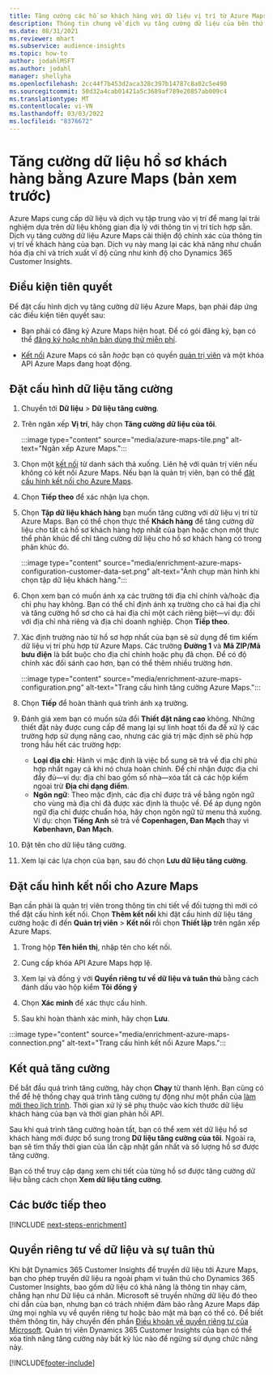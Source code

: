 ```yaml
---
title: Tăng cường các hồ sơ khách hàng với dữ liệu vị trí từ Azure Maps
description: Thông tin chung về dịch vụ tăng cường dữ liệu của bên thứ nhất Azure Maps.
ms.date: 08/31/2021
ms.reviewer: mhart
ms.subservice: audience-insights
ms.topic: how-to
author: jodahlMSFT
ms.author: jodahl
manager: shellyha
ms.openlocfilehash: 2cc44f7b453d2aca328c397b14787c8a02c5e490
ms.sourcegitcommit: 50d32a4cab01421a5c3689af789e20857ab009c4
ms.translationtype: MT
ms.contentlocale: vi-VN
ms.lasthandoff: 03/03/2022
ms.locfileid: "8376672"
---
```

# <a name="enrichment-of-customer-profiles-with-azure-maps-preview"></a>Tăng cường dữ liệu hồ sơ khách hàng bằng Azure Maps (bản xem trước)

Azure Maps cung cấp dữ liệu và dịch vụ tập trung vào vị trí để mang lại trải nghiệm dựa trên dữ liệu không gian địa lý với thông tin vị trí tích hợp sẵn. Dịch vụ tăng cường dữ liệu Azure Maps cải thiện độ chính xác của thông tin vị trí về khách hàng của bạn. Dịch vụ này mang lại các khả năng như chuẩn hóa địa chỉ và trích xuất vĩ độ cũng như kinh độ cho Dynamics 365 Customer Insights.

## <a name="prerequisites"></a>Điều kiện tiên quyết

Để đặt cấu hình dịch vụ tăng cường dữ liệu Azure Maps, bạn phải đáp ứng các điều kiện tiên quyết sau:

- Bạn phải có đăng ký Azure Maps hiện hoạt. Để có gói đăng ký, bạn có thể [đăng ký hoặc nhận bản dùng thử miễn phí](https://azure.microsoft.com/services/azure-maps/).

- [Kết nối](connections.md) Azure Maps có sẵn *hoặc* bạn có quyền [quản trị viên](permissions.md#admin) và một khóa API Azure Maps đang hoạt động.

## <a name="configure-the-enrichment"></a>Đặt cấu hình dữ liệu tăng cường

1. Chuyển tới **Dữ liệu** > **Dữ liệu tăng cường**. 

1. Trên ngăn xếp **Vị trí**, hãy chọn **Tăng cường dữ liệu của tôi**.

   :::image type="content" source="media/azure-maps-tile.png" alt-text="Ngăn xếp Azure Maps.":::

1. Chọn một [kết nối](connections.md) từ danh sách thả xuống. Liên hệ với quản trị viên nếu không có kết nối Azure Maps. Nếu bạn là quản trị viên, bạn có thể [đặt cấu hình kết nối cho Azure Maps](#configure-the-connection-for-azure-maps). 

1. Chọn **Tiếp theo** để xác nhận lựa chọn.

1. Chọn **Tập dữ liệu khách hàng** bạn muốn tăng cường với dữ liệu vị trí từ Azure Maps. Bạn có thể chọn thực thể **Khách hàng** để tăng cường dữ liệu cho tất cả hồ sơ khách hàng hợp nhất của bạn hoặc chọn một thực thể phân khúc để chỉ tăng cường dữ liệu cho hồ sơ khách hàng có trong phân khúc đó.

    :::image type="content" source="media/enrichment-azure-maps-configuration-customer-data-set.png" alt-text="Ảnh chụp màn hình khi chọn tập dữ liệu khách hàng.":::

1. Chọn xem bạn có muốn ánh xạ các trường tới địa chỉ chính và/hoặc địa chỉ phụ hay không. Bạn có thể chỉ định ánh xạ trường cho cả hai địa chỉ và tăng cường hồ sơ cho cả hai địa chỉ một cách riêng biệt&mdash;ví dụ: đối với địa chỉ nhà riêng và địa chỉ doanh nghiệp. Chọn **Tiếp theo**.

1. Xác định trường nào từ hồ sơ hợp nhất của bạn sẽ sử dụng để tìm kiếm dữ liệu vị trí phù hợp từ Azure Maps. Các trường **Đường 1** và **Mã ZIP/Mã bưu điện** là bắt buộc cho địa chỉ chính hoặc phụ đã chọn. Để có độ chính xác đối sánh cao hơn, bạn có thể thêm nhiều trường hơn.

   :::image type="content" source="media/enrichment-azure-maps-configuration.png" alt-text="Trang cấu hình tăng cường Azure Maps.":::

1. Chọn **Tiếp** để hoàn thành quá trình ánh xạ trường.

1. Đánh giá xem bạn có muốn sửa đổi **Thiết đặt nâng cao** không. Những thiết đặt này được cung cấp để mang lại sự linh hoạt tối đa để xử lý các trường hợp sử dụng nâng cao, nhưng các giá trị mặc định sẽ phù hợp trong hầu hết các trường hợp:
   - **Loại địa chỉ**: Hành vi mặc định là việc bổ sung sẽ trả về địa chỉ phù hợp nhất ngay cả khi nó chưa hoàn chỉnh. Để chỉ nhận được địa chỉ đầy đủ&mdash;ví dụ: địa chỉ bao gồm số nhà&mdash;xóa tất cả các hộp kiểm ngoại trừ **Địa chỉ dạng điểm**. 
   - **Ngôn ngữ**: Theo mặc định, các địa chỉ được trả về bằng ngôn ngữ cho vùng mà địa chỉ đã được xác định là thuộc về. Để áp dụng ngôn ngữ địa chỉ được chuẩn hóa, hãy chọn ngôn ngữ từ menu thả xuống. Ví dụ: chọn **Tiếng Anh** sẽ trả về **Copenhagen, Đan Mạch** thay vì **København, Đan Mạch**.

1. Đặt tên cho dữ liệu tăng cường.

1. Xem lại các lựa chọn của bạn, sau đó chọn **Lưu dữ liệu tăng cường**.

## <a name="configure-the-connection-for-azure-maps"></a>Đặt cấu hình kết nối cho Azure Maps

Bạn cần phải là quản trị viên trong thông tin chi tiết về đối tượng thì mới có thể đặt cấu hình kết nối. Chọn **Thêm kết nối** khi đặt cấu hình dữ liệu tăng cường hoặc đi đến **Quản trị viên** > **Kết nối** rồi chọn **Thiết lập** trên ngăn xếp Azure Maps.

1. Trong hộp **Tên hiển thị**, nhập tên cho kết nối.

1. Cung cấp khóa API Azure Maps hợp lệ.

1. Xem lại và đồng ý với **Quyền riêng tư về dữ liệu và tuân thủ** bằng cách đánh dấu vào hộp kiểm **Tôi đồng ý**

1. Chọn **Xác minh** để xác thực cấu hình.

1. Sau khi hoàn thành xác minh, hãy chọn **Lưu**.

:::image type="content" source="media/enrichment-azure-maps-connection.png" alt-text="Trang cấu hình kết nối Azure Maps.":::

## <a name="enrichment-results"></a>Kết quả tăng cường

Để bắt đầu quá trình tăng cường, hãy chọn **Chạy** từ thanh lệnh. Bạn cũng có thể để hệ thống chạy quá trình tăng cường tự động như một phần của [làm mới theo lịch trình](system.md#schedule-tab). Thời gian xử lý sẽ phụ thuộc vào kích thước dữ liệu khách hàng của bạn và thời gian phản hồi API.

Sau khi quá trình tăng cường hoàn tất, bạn có thể xem xét dữ liệu hồ sơ khách hàng mới được bổ sung trong **Dữ liệu tăng cường của tôi**. Ngoài ra, bạn sẽ tìm thấy thời gian của lần cập nhật gần nhất và số lượng hồ sơ được tăng cường.

Bạn có thể truy cập dạng xem chi tiết của từng hồ sơ được tăng cường dữ liệu bằng cách chọn **Xem dữ liệu tăng cường**.

## <a name="next-steps"></a>Các bước tiếp theo

[!INCLUDE [next-steps-enrichment](../includes/next-steps-enrichment.md)]

## <a name="data-privacy-and-compliance"></a>Quyền riêng tư về dữ liệu và sự tuân thủ

Khi bật Dynamics 365 Customer Insights để truyền dữ liệu tới Azure Maps, bạn cho phép truyền dữ liệu ra ngoài phạm vi tuân thủ cho Dynamics 365 Customer Insights, bao gồm dữ liệu có khả năng là thông tin nhạy cảm, chẳng hạn như Dữ liệu cá nhân. Microsoft sẽ truyền những dữ liệu đó theo chỉ dẫn của bạn, nhưng bạn có trách nhiệm đảm bảo rằng Azure Maps đáp ứng mọi nghĩa vụ về quyền riêng tư hoặc bảo mật mà bạn có thể có. Để biết thêm thông tin, hãy chuyển đến phần [Điều khoản về quyền riêng tư của Microsoft](https://go.microsoft.com/fwlink/?linkid=396732).
Quản trị viên Dynamics 365 Customer Insights của bạn có thể xóa tính năng tăng cường này bất kỳ lúc nào để ngừng sử dụng chức năng này.

[!INCLUDE[footer-include](../includes/footer-banner.md)]
